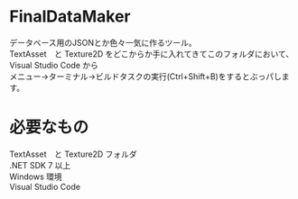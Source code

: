 # FinalDataMaker
データベース用のJSONとか色々一気に作るツール。  
TextAsset　と Texture2D をどこからか手に入れてきてこのフォルダにおいて、Visual Studio Code から  
メニュー→ターミナル→ビルドタスクの実行(Ctrl+Shift+B)をするとぶっパします。  
# 必要なもの
TextAsset　と Texture2D フォルダ  
.NET SDK 7 以上  
Windows 環境  
Visual Studio Code  
